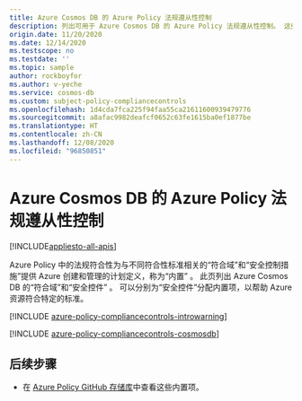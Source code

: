 ```yaml
---
title: Azure Cosmos DB 的 Azure Policy 法规遵从性控制
description: 列出可用于 Azure Cosmos DB 的 Azure Policy 法规遵从性控制。 这些内置的策略定义提供了管理 Azure 资源符合性的常用方法。
origin.date: 11/20/2020
ms.date: 12/14/2020
ms.testscope: no
ms.testdate: ''
ms.topic: sample
author: rockboyfor
ms.author: v-yeche
ms.service: cosmos-db
ms.custom: subject-policy-compliancecontrols
ms.openlocfilehash: 1d4cda7fca225f94faa55ca21611600939479776
ms.sourcegitcommit: a8afac9982deafcf0652c63fe1615ba0ef1877be
ms.translationtype: HT
ms.contentlocale: zh-CN
ms.lasthandoff: 12/08/2020
ms.locfileid: "96850851"
---
```

<!--Verify Successfully-->
# <a name="azure-policy-regulatory-compliance-controls-for-azure-cosmos-db"></a>Azure Cosmos DB 的 Azure Policy 法规遵从性控制
[!INCLUDE[appliesto-all-apis](includes/appliesto-all-apis.md)]

<!--Not Available on [Regulatory Compliance in Azure Policy](../governance/policy/concepts/regulatory-compliance.md)-->

Azure Policy 中的法规符合性为与不同符合性标准相关的“符合域”和“安全控制措施”提供 Azure 创建和管理的计划定义，称为“内置” 。 此页列出 Azure Cosmos DB 的“符合域”和“安全控件” 。 可以分别为“安全控件”分配内置项，以帮助 Azure 资源符合特定的标准。

[!INCLUDE [azure-policy-compliancecontrols-introwarning](../../includes/policy/standards/intro-warning.md)]

[!INCLUDE [azure-policy-compliancecontrols-cosmosdb](../../includes/policy/standards/byrp/microsoft.documentdb.md)]

## <a name="next-steps"></a>后续步骤

<!--Not Available on [Azure Policy Regulatory Compliance](../governance/policy/concepts/regulatory-compliance.md)-->

- 在 [Azure Policy GitHub 存储库](https://github.com/Azure/azure-policy)中查看这些内置项。

<!-- Update_Description: update meta properties, wording update, update link -->